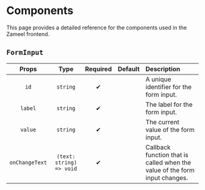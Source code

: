 # Components

This page provides a detailed reference for the components used in the Zameel frontend.

## `FormInput`

|     Props      |           Type           | Required | Default | Description                                                                |
| :------------: | :----------------------: | :------: | :-----: | :------------------------------------------------------------------------- |
|      `id`      |         `string`         |    ✔     |         | A unique identifier for the form input.                                    |
|    `label`     |         `string`         |    ✔     |         | The label for the form input.                                              |
|    `value`     |         `string`         |    ✔     |         | The current value of the form input.                                       |
| `onChangeText` | `(text: string) => void` |    ✔     |         | Callback function that is called when the value of the form input changes. |
